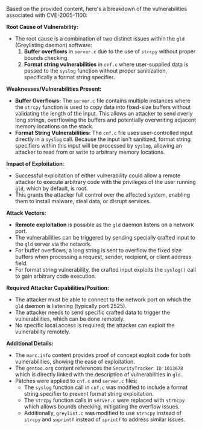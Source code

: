 Based on the provided content, here's a breakdown of the vulnerabilities associated with CVE-2005-1100:

**Root Cause of Vulnerability:**
- The root cause is a combination of two distinct issues within the `gld` (Greylisting daemon) software:
    1.  **Buffer overflows** in `server.c` due to the use of `strcpy` without proper bounds checking.
    2.  **Format string vulnerabilities** in `cnf.c` where user-supplied data is passed to the `syslog` function without proper sanitization, specifically a format string specifier.

**Weaknesses/Vulnerabilities Present:**
-   **Buffer Overflows:** The `server.c` file contains multiple instances where the `strcpy` function is used to copy data into fixed-size buffers without validating the length of the input. This allows an attacker to send overly long strings, overflowing the buffers and potentially overwriting adjacent memory locations on the stack.
-   **Format String Vulnerabilities:** The `cnf.c` file uses user-controlled input directly in a `syslog` call.  Because the input isn't sanitized, format string specifiers within this input will be processed by `syslog`, allowing an attacker to read from or write to arbitrary memory locations.

**Impact of Exploitation:**
-   Successful exploitation of either vulnerability could allow a remote attacker to execute arbitrary code with the privileges of the user running `gld`, which by default, is root.
-   This grants the attacker full control over the affected system, enabling them to install malware, steal data, or disrupt services.

**Attack Vectors:**
-   **Remote exploitation** is possible as the `gld` daemon listens on a network port.
-   The vulnerabilities can be triggered by sending specially crafted input to the `gld` server via the network.
-   For buffer overflows, a long string is sent to overflow the fixed size buffers when processing a request, sender, recipient, or client address field.
-   For format string vulnerability, the crafted input exploits the `syslog()` call to gain arbitrary code execution.

**Required Attacker Capabilities/Position:**
-   The attacker must be able to connect to the network port on which the `gld` daemon is listening (typically port 2525).
-   The attacker needs to send specific crafted data to trigger the vulnerabilities, which can be done remotely.
-   No specific local access is required; the attacker can exploit the vulnerability remotely.

**Additional Details:**
-  The `marc.info` content provides proof of concept exploit code for both vulnerabilities, showing the ease of exploitation.
-  The `gentoo.org` content references the `SecurityTracker ID 1013678` which is directly linked with the description of vulnerabilities in `gld`.
- Patches were applied to `cnf.c` and `server.c` files:
    - The `syslog` function call in `cnf.c` was modified to include a format string specifier to prevent format string exploitation.
    - The `strcpy` function calls in `server.c` were replaced with `strncpy` which allows bounds checking, mitigating the overflow issues.
    - Additionally, `greylist.c` was modified to use `strncpy` instead of `strcpy` and `snprintf` instead of `sprintf` to address similar issues.